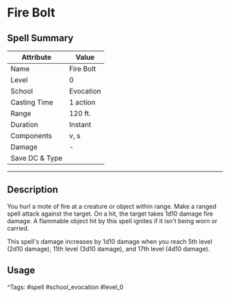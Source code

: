 # Fire Bolt

## Spell Summary

| Attribute        | Value                  |
|------------------|------------------------|
| Name             | Fire Bolt                 |
| Level            | 0                |
| School           | Evocation          |
| Casting Time     | 1 action              |
| Range            | 120 ft.            |
| Duration         | Instant             |
| Components       | v, s             |
| Damage           | -               |
| Save DC & Type   |              |

---

## Description

You hurl a mote of fire at a creature or object within range. Make a ranged spell attack against the target. On a hit, the target takes 1d10 damage fire damage. A flammable object hit by this spell ignites if it isn't being worn or carried.

This spell's damage increases by 1d10 damage when you reach 5th level (2d10 damage), 11th level (3d10 damage), and 17th level (4d10 damage).

## Usage


^Tags: #spell #school_evocation #level_0